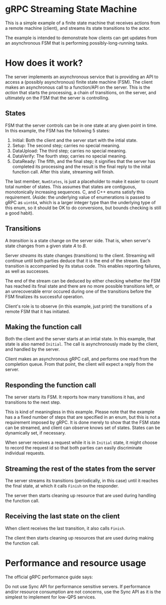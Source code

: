 # gRPC Streaming State Machine

This is a simple example of a finite state machine that receives actions from
a remote machine (client), and streams its state transitions to the actor.

The example is intended to demonstrate how clients can get updates from an
asynchronous FSM that is performing possibly-long-running tasks.

# How does it work?

The server implements an asynchronous service that is providing an API to access
a (possibly asynchronous) finite state machine (FSM). The client makes an
asynchronous call to a function/API on the server. This is the *action* that
starts the processing, a chain of transitions, on the server, and ultimately on
the FSM that the server is controlling.

## States
FSM that the server controls can be in one state at any given point in time. In
this example, the FSM has the following 5 states:
1. Initial: Both the client and the server start with the intial state.
2. Setup: The second step; carries no special meaning.
3. DataUpload: The third step; carries no special meaning.
4. DataVerify: The fourth step; carries no special meaning.
5. DataReady: The fifth, and the final step; it signifies that the server has
  completed its processing and the result is the final reply to the inital
  function call. After this state, streaming will finish.

The last member, `NumStates`, is just a placeholder to make it easier to count
total number of states. This assumes that states are contiguous, monotonically
increasing sequences. C, and C++ enums satisfy this requirement. (Aside: the
underlying value of enumerations is passed to gRPC as `uint64`, which is a
larger integer type than the underlying type of this enum, so it should be OK to
do conversions, but bounds checking is still a good habit).

## Transitions
A *transition* is a state change on the server side. That is, when server's
state changes from a given state *A* to *B*.

Server *streams* its state changes (transitions) to the client. Streaming will
continue until both parties deduce that it is the end of the stream. Each
transition is accompanied by its status code. This enables reporting failures,
as well as successes.

The end of the stream can be deduced by either checking whether the FSM has
reached its final state and there are no more possible transitions left, or an
unrecoverable error occured during one of the transitions before the FSM
finalizes its successful operation.

Client's role is to observe (in this example, just print) the transitions of a
remote FSM that it has initiated.

## Making the function call
Both the client and the server starts at an intial state. In this example, that
state is also named `Initial`. The call is asynchronously made by the client,
and handled by the server.

Client makes an asynchronous gRPC call, and performs one read from the
completion queue. From that point, the client will expect a reply from the
server.

## Responding the function call
The server starts its FSM. It reports how many transitions it has, and
transitions to the next step.

This is kind of meaningless in this example. Please note that the example has a
a fixed number of steps that are specified in an enum, but this is not a
requirement imposed by gRPC. It is done merely to show that the FSM state can be
streamed, and client can observe knows set of states. States can be dynamically
set, if necessary.

When server receives a request while it is in `Initial` state, it might choose
to record the request id so that both parties can easily discriminate individual
requests.

## Streaming the rest of the states from the server
The server streams its transitions (periodically, in this case) until it reaches
the final state, at which it calls `Finish` on the responder.

The server then starts cleaning up resource that are used during handling the
function call.

## Receiving the last state on the client
When client receives the last transition, it also calls `Finish`.

The client then starts cleaning up resources that are used during making the
function call.

# Performance and resource usage
The official gRPC performance guide says:

  Do not use Sync API for performance sensitive servers. If performance and/or
  resource consumption are not concerns, use the Sync API as it is the simplest
  to implement for low-QPS services.

